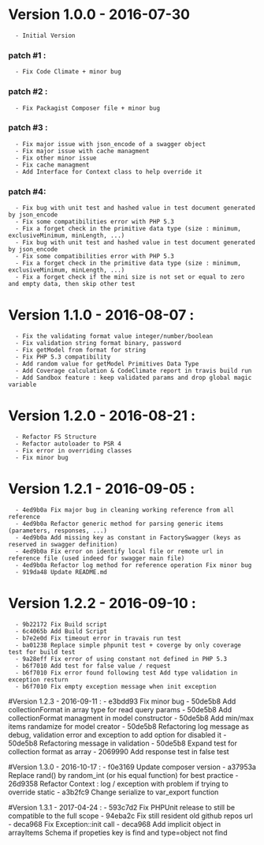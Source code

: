 # Version 1.0.0 - 2016-07-30
      - Initial Version
### patch #1 :
      - Fix Code Climate + minor bug
### patch #2 : 
      - Fix Packagist Composer file + minor bug
### patch #3 : 
      - Fix major issue with json_encode of a swagger object
      - Fix major issue with cache managment
      - Fix other minor issue
      - Fix cache managment 
      - Add Interface for Context class to help override it
### patch #4:
      - Fix bug with unit test and hashed value in test document generated by json_encode
      - Fix some compatibilities error with PHP 5.3
      - Fix a forget check in the primitive data type (size : minimum, exclusiveMinimum, minLength, ...)
      - Fix bug with unit test and hashed value in test document generated by json_encode
      - Fix some compatibilities error with PHP 5.3
      - Fix a forget check in the primitive data type (size : minimum, exclusiveMinimum, minLength, ...)
      - Fix a forget check if the mini size is not set or equal to zero and empty data, then skip other test

# Version 1.1.0 - 2016-08-07 :
      - Fix the validating format value integer/number/boolean
      - Fix validation string format binary, password
      - Fix getModel from format for string
      - Fix PHP 5.3 compatibility
      - Add random value for getModel Primitives Data Type
      - Add Coverage calculation & CodeClimate report in travis build run
      - Add Sandbox feature : keep validated params and drop global magic variable

# Version 1.2.0 - 2016-08-21 :
      - Refactor FS Structure
      - Refactor autoloader to PSR 4
      - Fix error in overriding classes
      - Fix minor bug

# Version 1.2.1 - 2016-09-05 :
      - 4ed9b0a Fix major bug in cleaning working reference from all reference 
      - 4ed9b0a Refactor generic method for parsing generic items (parameters, responses, ...) 
      - 4ed9b0a Add missing key as constant in FactorySwagger (keys as reserved in swagger definition) 
      - 4ed9b0a Fix error on identify local file or remote url in reference file (used indeed for swagger main file) 
      - 4ed9b0a Refactor log method for reference operation Fix minor bug
      - 919da48 Update README.md

# Version 1.2.2 - 2016-09-10 :
      - 9b22172 Fix Build script
      - 6c4065b Add Build Script
      - b7e2e0d Fix timeout error in travais run test
      - ba01238 Replace simple phpunit test + coverge by only coverage test for build test
      - 9a28eff Fix error of using constant not defined in PHP 5.3
      - b6f7010 Add test for false value / request 
      - b6f7010 Fix error found following test Add type validation in exception resturn 
      - b6f7010 Fix empty exception message when init exception

#Version 1.2.3 - 2016-09-11 :
      - e3bdd93 Fix minor bug
      - 50de5b8 Add collectionFormat in array type for read query params 
      - 50de5b8 Add collectionFormat managment in model constructor 
      - 50de5b8 Add min/max items randamize for model creator 
      - 50de5b8 Refactoring log message as debug, validation error and exception to add option for disabled it 
      - 50de5b8 Refactoring message in validation 
      - 50de5b8 Expand test for collection format as array
      - 2069990 Add response test in false test

#Version 1.3.0 - 2016-10-17 :
      - f0e3169 Update composer version
      - a37953a Replace rand() by random_int (or his equal function) for best practice
      - 26d9358 Refactor Context : log / exception with problem if trying to override static
      - a3b2fc9 Change serialize to var_export function

#Version 1.3.1 - 2017-04-24 : 
      - 593c7d2 Fix PHPUnit release to still be compatible to the full scope
      - 94eba2c Fix still resident old github repos url
      - deca968 Fix Exception::init call
      - deca968 Add implicit object in arrayItems Schema if propeties key is find and type=object not find

